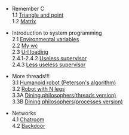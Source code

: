 - Remember C  
    1.1 [Triangle and point](https://github.com/stanislaushimovolos/MIPT_programming_tasks/tree/master/TriangleAndPoint)<br />
    1.2 [Matrix](https://github.com/stanislaushimovolos/MIPT_programming_tasks/tree/master/Matrix)
    
- Introduction to system programming     
    2.1 [Environmental variables](https://github.com/stanislaushimovolos/MIPT_programming_tasks/tree/master/environmentVars)<br />
    2.2 [My wc](https://github.com/stanislaushimovolos/MIPT_programming_tasks/tree/master/myvc)<br />
    2.3 [Url loading](https://github.com/stanislaushimovolos/MIPT_programming_tasks/tree/master/logger)<br />
    2.4.1-2.4.2 [Useless supervisor](https://github.com/stanislaushimovolos/MIPT_programming_tasks/blob/master/supervisor/first_task.c)<br />
    2.4.3 [Less useless supervisor](https://github.com/stanislaushimovolos/MIPT_programming_tasks/blob/master/supervisor/secondTask.cpp) <br />
    
- More threads!!!<br />
    3.1 [Humanoid robot (Peterson's algorithm)](https://github.com/stanislaushimovolos/MIPT_programming_tasks/blob/master/Robot/robot_two_legs.c)<br />
    3.2 [Robot with N legs](https://github.com/stanislaushimovolos/MIPT_programming_tasks/blob/master/Robot/multiRobot.c)<br />
    3.3A [Dining philosophers(threads version)](https://github.com/stanislaushimovolos/MIPT_programming_tasks/blob/master/diningPhilosophers/philosophers.c)<br />
    3.3B [Dining philosophers(processes version)](https://github.com/stanislaushimovolos/MIPT_OS_COURSE/blob/master/diningPhilosophers/philosophersForks.c)
    
- Networks<br />
    4.1 [Chatroom](https://github.com/stanislaushimovolos/MIPT_programming_tasks/tree/master/chatRoom)<br />
    4.2 [Backdoor](https://github.com/stanislaushimovolos/MIPT_programming_tasks/tree/master/backdoor)
